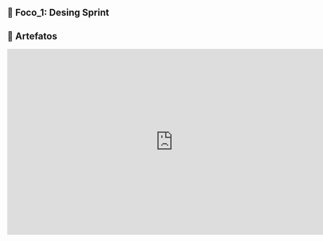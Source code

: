 ## 📌 Foco_1: Desing Sprint  

## 🧩  Artefatos  

<iframe width="768" height="432" src="https://miro.com/app/live-embed/uXjVIGYOBYk=/?moveToViewport=-49340,-8017,34596,17932&embedId=505055502178" frameborder="0" scrolling="no" allow="fullscreen; clipboard-read; clipboard-write" allowfullscreen></iframe>



<!-- Entrega Mínima: Design Sprint, evidenciando cada uma das 5 ETAPAS.
Apresentação (para a professora) explicando passo a passo a Design Sprint realizada, com: (i) rastro claro aos membros participantes (MOSTRAR QUADRO DE PARTICIPAÇÕES & COMMITS); (ii) justificativas & senso crítico sobre o trabalho realizado, e (iii) comentários gerais sobre o trabalho em equipe. Tempo da Apresentação: +/- 5min. Recomendação: Apresentar diretamente via Wiki ou GitPages do Projeto. Baixar os conteúdos com antecedência, evitando problemas de internet no momento de exposição nas Dinâmicas de Avaliação.

A Wiki ou GitPages do Projeto deve conter um tópico dedicado ao Módulo Design Sprint, com as etapas da Design Sprint documentadas, histórico de versões, referências, e demais detalhamentos gerados pela equipe nesse escopo.
Demais orientações disponíveis nas Diretrizes (vide Aprender3). -->
